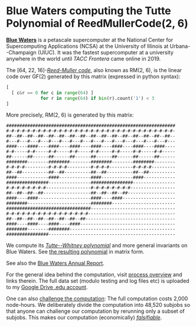 # Blue Waters computing the Tutte Polynomial of ReedMullerCode(2, 6)

**[Blue Waters]** is a petascale supercomputer
at the National Center for Supercomputing Applications (NCSA)
at the University of Illinois at Urbana--Champaign (UIUC).
It was the fastest supercomputer at a university anywhere in the world
until *TACC Frontera* came online in 2019.

The [64, 22, 16]-*[Reed-Muller code]*, also known as RM(2, 6),
is the linear code over GF(2) generated by this matrix
(expressed in python syntax):

```python
[
  [ c&r == 0 for c in range(64) ]
             for r in range(64) if bin(r).count('1') < 3
]
```

More precisely, RM(2, 6) is generated by this matrix:

```text
################################################################
#-#-#-#-#-#-#-#-#-#-#-#-#-#-#-#-#-#-#-#-#-#-#-#-#-#-#-#-#-#-#-#-
##--##--##--##--##--##--##--##--##--##--##--##--##--##--##--##--
#---#---#---#---#---#---#---#---#---#---#---#---#---#---#---#---
####----####----####----####----####----####----####----####----
#-#-----#-#-----#-#-----#-#-----#-#-----#-#-----#-#-----#-#-----
##------##------##------##------##------##------##------##------
########--------########--------########--------########--------
#-#-#-#---------#-#-#-#---------#-#-#-#---------#-#-#-#---------
##--##----------##--##----------##--##----------##--##----------
####------------####------------####------------####------------
################----------------################----------------
#-#-#-#-#-#-#-#-----------------#-#-#-#-#-#-#-#-----------------
##--##--##--##------------------##--##--##--##------------------
####----####--------------------####----####--------------------
########------------------------########------------------------
################################--------------------------------
#-#-#-#-#-#-#-#-#-#-#-#-#-#-#-#---------------------------------
##--##--##--##--##--##--##--##----------------------------------
####----####----####----####------------------------------------
########--------########----------------------------------------
################------------------------------------------------
```

We compute its *[Tutte--Whitney polynomial]*
and more general invariants on Blue Waters.
See [the resulting polynomial](rm6422tutte.txt) in matrix form.

See also the [Blue Waters Annual Report].

For the general idea behind the computation,
visit [process overview](process.md) and links therein.
The full data set (modulo testing and log files etc)
is uploaded to my [Google Drive .edu account].

One can also [challenge the computation](challenge.md):
The full computation costs 2,000 node-hours.
We deliberately divide the computation into 48,520 subjobs so that
anyone can challenge our computation by rerunning only a subset of subjobs.
This makes our computation (economically) *[falsifiable]*.

[Blue Waters]: https://en.wikipedia.org/wiki/Blue_Waters
[Reed-Muller code]: https://en.wikipedia.org/wiki/Reed%E2%80%93Muller_code
[Tutte--Whitney polynomial]: https://en.wikipedia.org/wiki/Tutte_polynomial
[Blue Waters Annual Report]: https://bluewaters.ncsa.illinois.edu/liferay-content/document-library/BW-Annual-Report-2019/bwar19.pdf#page=109
[falsifiable]: https://en.wikipedia.org/wiki/Falsifiability
[Google Drive .edu account]: https://drive.google.com/drive/folders/1zYv2R-oqepX1vJ_Fr5JBmrVNdle0mi9M
